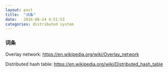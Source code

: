 ```yaml
---
layout: post
title:  "词条"
date:   2016-08-24 4:51:53
categories: distributed system
---
```


### 词条

Overlay network: <https://en.wikipedia.org/wiki/Overlay_network>

Distributed hash table: <https://en.wikipedia.org/wiki/Distributed_hash_table>